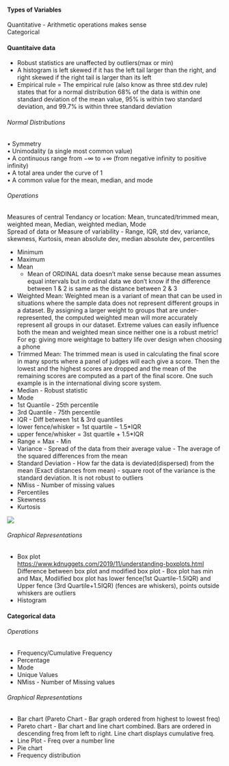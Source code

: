 #### Types of Variables
Quantitative - Arithmetic operations makes sense <br/>
Categorical   <br/>

#### Quantitaive data
* Robust statistics are unaffected by outliers(max or min) <br/>
* A histogram is left skewed if it has the left tail larger than the right, and right skewed if the right tail is larger than its left <br/>
* Empirical rule = The empirical rule (also know as three std.dev rule) states that for a normal distribution 68% of the data is within one standard deviation of the mean value, 95% is within two standard deviation, and 99.7% is within three standard deviation <br/>
###### Normal Distributions
• Symmetry <br/>
• Unimodality (a single most common value) <br/>
• A continuous range from −∞ to +∞ (from negative infinity to positive infinity) <br/>
• A total area under the curve of 1 <br/>
• A common value for the mean, median, and mode <br/>
###### Operations
Measures of central Tendancy or location: Mean, truncated/trimmed mean, weighted mean, Median, weighted median, Mode <br/>
Spread of data or Measure of variability - Range, IQR, std dev, variance, skewness, Kurtosis, mean absolute dev, median absolute dev, percentiles
* Minimum <br/>
* Maximum <br/>
* Mean <br/>
  * Mean of ORDINAL data doesn’t make sense because mean assumes equal intervals but in ordinal data we don’t know if the difference between 1 & 2 is same as the distance between 2 & 3
* Weighted Mean: Weighted mean is a variant of mean that can be used in situations where the sample data does not represent different groups in a dataset. By assigning a larger weight to groups that are under-represented, the computed weighted mean will more accurately represent all groups in our dataset. Extreme values can easily influence both the mean and weighted mean since neither one is a robust metric! For eg: giving more weightage to battery life over design when choosing a phone
* Trimmed Mean: The trimmed mean is used in calculating the final score in many sports where a panel of judges will each give a score. Then the lowest and the highest scores are dropped and the mean of the remaining scores are computed as a part of the final score. One such example is in the international diving score system.
* Median  - Robust statistic <br/> 
* Mode  <br/> 
* 1st Quantile - 25th percentile <br/>
* 3rd Quantile - 75th percentile <br/>
* IQR - Diff between 1st & 3rd quantiles <br/>
* lower fence/whisker = 1st quartile − 1.5*IQR <br/>
* upper fence/whisker = 3st quartile + 1.5*IQR <br/>
* Range = Max - Min <br/>
* Variance - Spread of the data from their average value - The average of the squared differences from the mean <br/>
* Standard Deviation - How far the data is deviated(dispersed) from the mean (Exact distances from mean) - square root of the variance is the standard deviation. It is not robust to outliers <br/>
* NMiss - Number of missing values <br/>
* Percentiles
* Skewness
* Kurtosis

![](https://s3-ap-south-1.amazonaws.com/av-blog-media/wp-content/uploads/2017/04/30195702/Stats1.png)

###### Graphical Representations
* Box plot <br/>
https://www.kdnuggets.com/2019/11/understanding-boxplots.html <br/>
Difference between box plot and modified box plot - Box plot has min and Max, Modiified box plot has lower fence(1st Quartile-1.5IQR) and Upper fence (3rd Quartile+1.5IQR) (fences are whiskers), points outside whiskers are outliers
* Histogram


#### Categorical data
###### Operations
* Frequency/Cumulative Frequency  <br/>
* Percentage  <br/>
* Mode
* Unique Values
* NMiss - Number of Missing values <br/>
###### Graphical Representations
* Bar chart (Pareto Chart - Bar graph ordered from highest to lowest freq) <br/>
* Pareto chart - Bar chart and line chart combined. Bars are ordered in descending freq from left to right. Line chart displays cumulative freq.
* Line Plot - Freq over a number line
* Pie chart <br/>
* Frequency distribution





 <br/>
&nbsp; 
